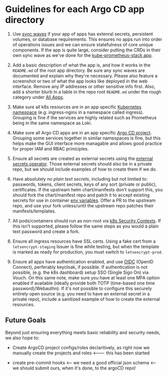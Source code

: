 # Guidelines for each Argo CD app directory

1. Use [sync waves](https://argo-cd.readthedocs.io/en/stable/user-guide/sync-waves/) if your app of apps has extenral secrets, persistent volumes, or database requirements. This ensures no apps run into order of operations issues and we can ensure statefulness of core unique components. If the app is quite large, consider putting the CRDs in their own sync wave as we've done for the [kube-prometheus-stack app](https://github.com/small-hack/argocd-apps/blob/e88fe6184c46c96d8446422ae51e936bfe9ba8fc/kube-prometheus-stack/argocd_prometheus_app.yaml#L8).

2. Add a basic description of what the app is, and how it works in the `README.md` of the root app directory. Be sure any sync waves are documented and explain why they're necessary. Please also feature a screenshot or two of what the app looks like deployed in the web interface. Remove any IP addresses or other sensitive info first. Also, add a shorter blurb in a table in the repo root `README.md` under the rough category under [All Apps](#all-apps).

3. Make sure all k8s resources are in an app specific [Kubernetes namespace](https://kubernetes.io/docs/concepts/overview/working-with-objects/namespaces/) (e.g. ingress-nginx in a namespace called ingress). Grouping is fine if the services are highly related such as Prometheus being in the same namespace as Loki.

4. Make sure all Argo CD apps are in an app specific [Argo CD project](https://argo-cd.readthedocs.io/en/stable/user-guide/projects/). Grouping some services together in similar namespaces is fine, but this helps make the GUI interface more managable and allows good practice for proper IAM and RBAC priniciples.

5. Ensure all secrets are created as external secrets using the [external secrets operator](https://external-secrets.io/). Those external secrets should also be in a private repo, but we should include examples of how to create them if we do.

6. Have absolutely _no plain text secrets_, including but not limited to: passwords, tokens, client secrets, keys of any sort (private or public), certificates. If the upstream helm chart/manifests don't support this, you should fork the chart/manifest repo and patch it to accept existing secrets for use in container [env variables](https://kubernetes.io/docs/concepts/configuration/secret/#using-secrets-as-environment-variables). Offer a PR to the upstream repo, and use your fork unless/until the upstream repo patches their manifests/templates.

7. All pods/containers should run as non-root via [k8s Security Contexts](https://kubernetes.io/docs/tasks/configure-pod-container/security-context/). If this isn't supported, please follow the same steps as you would a plain text password and create a fork.

8. Ensure all ingress resources have SSL certs. Using a fake cert from a `letsencrypt-staging` Issuer is fine while testing, but when the template is marked as ready for production, you must switch to `letsencrypt-prod`.

9. Ensure all apps have authentication enabled, and use [OIDC](https://en.wikipedia.org/wiki/OpenID) (OpenID Connect), perferably keycloak, if possible. If authentication is not possible, (e.g. the k8s dashboard) setup SSO (Single Sign On) via Vouch. On this same note, make sure you have at least one MFA option enabled if available (ideally provide both TOTP (time-based one time password)/Webauthn). If it's not possible to configure this securely entirely open source (e.g. you need to have an external secret in a private repo), include a sanitized example of how to create the external resources.

## Future Goals
Beyond just ensuring everything meets basic reliability and security needs, we also hope to:

- Create ArgoCD project configs/roles declaritively, as right now we manually create the projects and roles <--- this has been started

- create pre-commit hooks <-- we need a good official json schema <-- we should submit ours, when it's done, to the argoCD repo!
